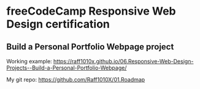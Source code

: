 # freeCodeCamp Responsive Web Design certification

## Build a Personal Portfolio Webpage project

Working example: https://raff1010x.github.io/06.Responsive-Web-Design-Projects--Build-a-Personal-Portfolio-Webpage/

My git repo: https://github.com/Raff1010X/01.Roadmap
